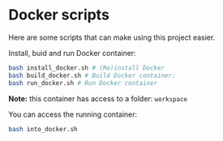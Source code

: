 # Docker scripts
Here are some scripts that can make using this project easier.

Install, buid and run Docker container:

```bash 
bash install_docker.sh # (Re)install Docker
bash build_docker.sh # Build Docker container:
bash run_docker.sh # Run Docker container
```
**Note:** this container has access to a folder: `workspace`

You can access the running container:
```bash
bash into_docker.sh
```

